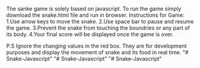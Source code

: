 The sanke game is solely based on javascript. To run the game simply download the snake.html file and run in browser.
Instructions for Game:
1.Use arrow keys to move the snake.
2.Use space bar to pause and resume the game.
3.Prevent the snake from touching the boundries or any part of its body.
4.Your final score will be displayed once the game is over.

P.S Ignore the changing values in the red box. They are for development purposes and display the movement of snake and its food in real time.
"# Snake-Javascript" 
"# Snake-Javascript" 
"# Snake-Javascript" 
